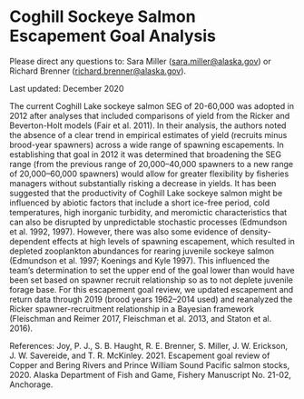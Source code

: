 # Coghill Sockeye Salmon Escapement Goal Analysis
Please direct any questions to: Sara Miller (sara.miller@alaska.gov) or Richard Brenner (richard.brenner@alaska.gov).

Last updated: December 2020

The current Coghill Lake sockeye salmon SEG of 20-60,000 was adopted in 2012 after analyses that included comparisons of yield from the Ricker and Beverton-Holt models (Fair et al. 2011). In their analysis, the authors noted the absence of a clear trend in empirical estimates of yield (recruits minus brood-year spawners) across a wide range of spawning escapements. In establishing that goal in 2012 it was determined that broadening the SEG range (from the previous range of 20,000–40,000 spawners to a new range of 20,000–60,000 spawners) would allow for greater flexibility by fisheries managers without substantially risking a decrease in yields. It has been suggested that the productivity of Coghill Lake sockeye salmon might be influenced by abiotic factors that include a short ice-free period, cold temperatures, high inorganic turbidity, and meromictic characteristics that can also be disrupted by unpredictable stochastic processes (Edmundson et al. 1992, 1997). However, there was also some evidence of density-dependent effects at high levels of spawning escapement, which resulted in depleted zooplankton abundances for rearing juvenile sockeye salmon (Edmundson et al. 1997; Koenings and Kyle 1997). This influenced the team’s determination to set the upper end of the goal lower than would have been set based on spawner recruit relationship so as to not deplete juvenile forage base.
For this escapement goal review, we updated escapement and return data through 2019 (brood years 1962–2014 used) and reanalyzed the Ricker spawner-recruitment relationship in a Bayesian framework (Fleischman and Reimer 2017, Fleischman et al. 2013, and Staton et al. 2016). 

References:
Joy, P. J., S. B. Haught, R. E. Brenner, S. Miller, J. W. Erickson, J. W. Savereide, and T. R. McKinley. 2021. Escapement goal review of Copper and Bering Rivers and Prince William Sound Pacific salmon stocks, 2020. Alaska Department of Fish and Game, Fishery Manuscript No. 21-02, Anchorage.


